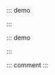 ::: demo

<template>
  <lay-slider v-model="value1" :disabled="true"></lay-slider>
</template>

<script>
import { ref } from 'vue'

export default {
  setup() {
    const value1 = ref(50)
    return {
      value1
    }
  }
}
</script>

:::

::: demo

<template>
  <lay-slider v-model="value2" :vertical="vertical"></lay-slider>
</template>

<script>
import { ref } from 'vue'

export default {
  setup() {

    const vertical = ref(true)
    const value2 = ref(10)

    return {
        vertical,
        value2
    }
  }
}
</script>

:::

::: comment
:::